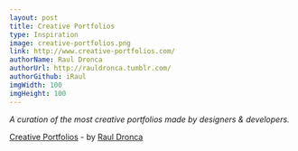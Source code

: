 ```yaml
---
layout: post
title: Creative Portfolios
type: Inspiration
image: creative-portfolios.png
link: http://www.creative-portfolios.com/
authorName: Raul Dronca
authorUrl: http://rauldronca.tumblr.com/
authorGithub: iRaul
imgWidth: 100
imgHeight: 100
---
```


_A curation of the most creative portfolios made by designers & developers._

[Creative Portfolios](http://www.creative-portfolios.com/) - by [Raul Dronca](http://rauldronca.tumblr.com/)
